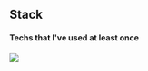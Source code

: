 ## Stack
#### Techs that I've used at least once
<img src="https://img.shields.io/badge/C-#A8B9CC?style=flat-square&logo=C&logoColor=white"/></a>
